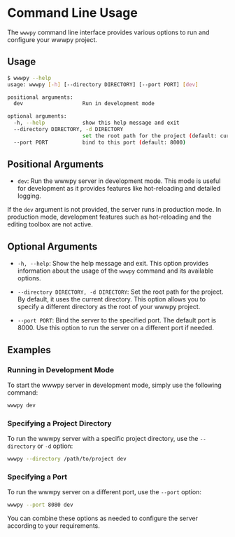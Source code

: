 # Command Line Usage

The `wwwpy` command line interface provides various options to run and configure your wwwpy project.

## Usage

```sh
$ wwwpy --help
usage: wwwpy [-h] [--directory DIRECTORY] [--port PORT] [dev]

positional arguments:
  dev                   Run in development mode

optional arguments:
  -h, --help            show this help message and exit
  --directory DIRECTORY, -d DIRECTORY
                        set the root path for the project (default: current directory)
  --port PORT           bind to this port (default: 8000)
```

## Positional Arguments

- `dev`: Run the wwwpy server in development mode. This mode is useful for development as it provides features like hot-reloading and detailed logging.

If the `dev` argument is not provided, the server runs in production mode. In production mode, development features such as hot-reloading and the editing toolbox are not active.

## Optional Arguments

- `-h, --help`: Show the help message and exit. This option provides information about the usage of the `wwwpy` command and its available options.

- `--directory DIRECTORY, -d DIRECTORY`: Set the root path for the project. By default, it uses the current directory. This option allows you to specify a different directory as the root of your wwwpy project.

- `--port PORT`: Bind the server to the specified port. The default port is 8000. Use this option to run the server on a different port if needed.

## Examples

### Running in Development Mode

To start the wwwpy server in development mode, simply use the following command:

```sh
wwwpy dev
```

### Specifying a Project Directory

To run the wwwpy server with a specific project directory, use the `--directory` or `-d` option:

```sh
wwwpy --directory /path/to/project dev
```

### Specifying a Port

To run the wwwpy server on a different port, use the `--port` option:

```sh
wwwpy --port 8080 dev
```

You can combine these options as needed to configure the server according to your requirements.
